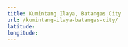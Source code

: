 ```yaml
---
title: Kumintang Ilaya, Batangas City
url: /kumintang-ilaya-batangas-city/
latitude: 
longitude: 
---
```

